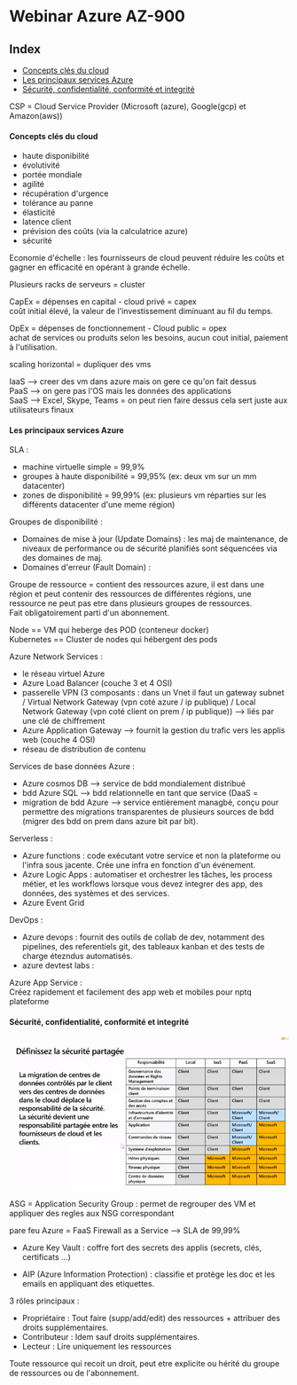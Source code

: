 # Webinar Azure AZ-900

## Index

- [Concepts clés du cloud](#concepts-clés-du-cloud)
- [Les principaux services Azure](#les-principaux-services-azure)
- [Sécurité, confidentialité, conformité et integrité](#sécurité-confidentialité-conformité-et-integrité)



CSP = Cloud Service Provider (Microsoft (azure), Google(gcp) et Amazon(aws))  

#### Concepts clés du cloud

- haute disponibilité
- évolutivité
- portée mondiale
- agilité
- récupération d'urgence
- tolérance au panne
- élasticité
- latence client
- prévision des coûts (via la calculatrice azure)
- sécurité


Economie d'échelle : les fournisseurs de cloud peuvent réduire les coûts et gagner en efficacité en opérant à grande échelle.  

Plusieurs racks de serveurs = cluster  

CapEx = dépenses en capital - cloud privé = capex  
coût initial élevé, la valeur de l'investissement diminuant au fil du temps.  

OpEx = dépenses de fonctionnement - Cloud public = opex    
achat de services ou produits selon les besoins, aucun cout initial, paiement à l'utilisation.  

scaling horizontal = dupliquer des vms  

IaaS --> creer des vm dans azure mais on gere ce qu'on fait dessus  
PaaS --> on gere pas l'OS mais les données des applications  
SaaS --> Excel, Skype, Teams = on peut rien faire dessus cela sert juste aux utilisateurs finaux  


#### Les principaux services Azure

SLA :  
- machine virtuelle simple = 99,9%
- groupes à haute disponibilité = 99,95% (ex: deux vm sur un mm datacenter)
- zones de disponibilité = 99,99% (ex: plusieurs vm réparties sur les différents datacenter d'une meme région)
  
Groupes de disponibilité :  
- Domaines de mise à jour (Update Domains) : les maj de maintenance, de niveaux de performance ou de sécurité planifiés sont séquencées via des domaines de maj.
- Domaines d'erreur (Fault Domain) : 

Groupe de ressource = contient des ressources azure, il est dans une région et peut contenir des ressources de différentes régions, une ressource ne peut pas etre dans plusieurs groupes de ressources.  
Fait obligatoirement parti d'un abonnement.  

Node == VM qui heberge des POD (conteneur docker)  
Kubernetes == Cluster de nodes qui hébergent des pods  

Azure Network Services :  
- le réseau virtuel Azure
- Azure Load Balancer (couche 3 et 4 OSI)
- passerelle VPN (3 composants : dans un Vnet il faut un gateway subnet / Virtual Network Gateway (vpn coté azure / ip publique) / Local Network Gateway (vpn coté client on prem / ip publique)) --> liés par une clé de chiffrement
- Azure Application Gateway --> fournit la gestion du trafic vers les applis web (couche 4 OSI)
- réseau de distribution de contenu


Services de base données Azure :  
- Azure cosmos DB --> service de bdd mondialement distribué
- bdd Azure SQL --> bdd relationnelle en tant que service (DaaS = 
- migration de bdd Azure --> service entièrement managbé, conçu pour permettre des migrations transparentes de plusieurs sources de bdd (migrer des bdd on prem dans azure bit par bit).

Serverless :  
- Azure functions : code exécutant votre service et non la plateforme ou l'infra sous jacente. Crée une infra en fonction d'un événement.
- Azure Logic Apps : automatiser et orchestrer les tâches, les process métier, et les workflows lorsque vous devez integrer des app, des données, des systèmes et des services.
- Azure Event Grid

DevOps :  
- Azure devops : fournit des outils de collab de dev, notamment des pipelines, des referentiels git, des tableaux kanban et des tests de charge étezndus automatisés.
- azure devtest labs :

Azure App Service :  
Créez rapidement et facilement des app web et mobiles pour nptq plateforme

#### Sécurité, confidentialité, conformité et integrité

<img src=https://github.com/sirbrowser/astroworld/blob/master/images/azure-secu.PNG>  

ASG = Application Security Group : permet de regrouper des VM et appliquer des regles aux NSG correspondant  

pare feu Azure = FaaS Firewall as a Service --> SLA de 99,99%  

- Azure Key Vault : coffre fort des secrets des applis (secrets, clés, certificats ...)  

- AIP (Azure Information Protection) : classifie et protège les doc et les emails en appliquant des etiquettes.  

3 rôles principaux :  
- Propriétaire : Tout faire (supp/add/edit) des ressources + attribuer des droits supplémentaires.
- Contributeur : Idem sauf droits supplémentaires.
- Lecteur : Lire uniquement les ressources

Toute ressource qui recoit un droit, peut etre explicite ou hérité du groupe de ressources ou de l'abonnement.  
